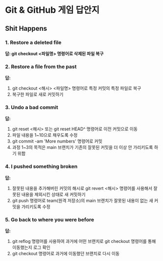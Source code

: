 # Git & GitHub 게임 답안지

## Shit Happens

### 1. Restore a deleted file

**답: git checkout <파일명> 명령어로 삭제된 파일 복구**

### 2. Restore a file from the past

**답:**
1. git checkout <해시> <파일명> 명령어로 특정 커밋의 특정 파일로 복구
2. 복구한 파일로 새로 커밋하기

### 3. Undo a bad commit

**답:**
1. git reset <해시> 또는 git reset HEAD^ 명령어로 이전 커밋으로 이동
2. 파일 내용을 1~10으로 채우도록 수정
3. git commit -am 'More numbers' 명령어로 커밋
4. 과정 1~3의 목적은 main 브랜치가 기존의 잘못된 커밋을 더 이상 안 가리키도록 하기 위함

### 4. I pushed something broken

**답:**
1. 잘못된 내용을 추가해버린 커밋의 해시로 git revert <해시> 명령어를 사용해서 잘못된 내용을 제외시킨 상태로 새 커밋하기
2. git push 명령어로 team(원격 저장소)의 main 브랜치가 잘못된 내용이 없는 새 커밋을 가리키도록 수정

### 5. Go back to where you were before

**답:**
1. git reflog 명령어를 사용하여 과거에 어떤 브랜치로 git checkout 명령어를 통해 이동했는지 로그 확인
2. git checkout 명령어로 과거에 이동했던 브랜치로 다시 이동